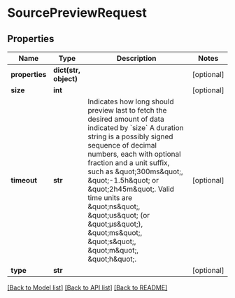# SourcePreviewRequest

## Properties
Name | Type | Description | Notes
------------ | ------------- | ------------- | -------------
**properties** | **dict(str, object)** |  | [optional] 
**size** | **int** |  | [optional] 
**timeout** | **str** | Indicates how long should preview last to fetch the desired amount of data indicated by &#x60;size&#x60; A duration string is a possibly signed sequence of decimal numbers, each with optional fraction and a unit suffix, such as \&quot;300ms\&quot;, \&quot;-1.5h\&quot; or \&quot;2h45m\&quot;. Valid time units are \&quot;ns\&quot;, \&quot;us\&quot; (or \&quot;µs\&quot;), \&quot;ms\&quot;, \&quot;s\&quot;, \&quot;m\&quot;, \&quot;h\&quot;. | [optional] 
**type** | **str** |  | [optional] 

[[Back to Model list]](../README.md#documentation-for-models) [[Back to API list]](../README.md#documentation-for-api-endpoints) [[Back to README]](../README.md)

